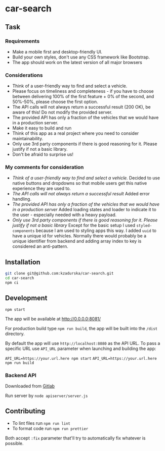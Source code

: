 # car-search

## Task
 
### Requirements

- Make a mobile first and desktop-friendly UI.
- Build your own styles, don't use any CSS framework like Bootstrap.
- The app should work on the latest version of all major browsers

### Considerations

- Think of a user-friendly way to find and select a vehicle.
- Please focus on timeliness and completeness - if you have to choose between delivering 100% of the first feature + 0% of the second, and 50%-50%, please choose the first option.
- The API calls will not always return a successful result (200 OK), be aware of this! Do not modify the provided server.
- The provided API has only a fraction of the vehicles that we would have in a production server.
- Make it easy to build and run
- Think of this app as a real project where you need to consider maintainability.
- Only use 3rd party components if there is good reasoning for it. Please justify if not a basic library.
- Don't be afraid to surprise us!

### My comments for consideration
-  *Think of a user-friendly way to find and select a vehicle.* Decided to use native buttons and dropdowns so that mobile users get this native experience they are used to.
- *The API calls will not always return a successful result* Added error handling.
- *The provided API has only a fraction of the vehicles that we would have in a production server* Added loading states and loader to indicate it to the user - especially needed with a heavy payload.
- *Only use 3rd party components if there is good reasoning for it. Please justify if not a basic library* Except for the basic setup I used `styled-components` because I am used to styling apps this way. I added `uuid` to have a unique id for vehicles. Normally there would probably be a unique identifier from backend and adding array index to key is considered an anti-pattern. 

## Installation

```bash
git clone git@github.com:kzadurska/car-search.git
cd car-search
npm ci
```

## Development

`npm start`

The app will be available at http://0.0.0.0:8081/

For production build type `npm run build`, the app will be built into the `/dist` directory.

By default the app will use `http://localhost:8080` as the API URL. To pass a specific URL use `API_URL` parameter when launching and building the app:

`API_URL=https://your.url.here npm start`
`API_URL=https://your.url.here npm run build`

### Backend API

Downloaded from [Gitlab](https://gitlab.forfriday.de/-/snippets/56#frontend-developer-candidate-assignment)

Run server by `node apiserver/server.js`

## Contributing

* To lint files run `npm run lint`
* To format code run `npm run prettier`

Both accept `:fix` parameter that'll try to automatically fix whatever is possible.